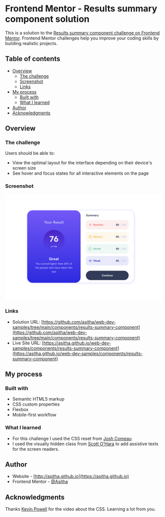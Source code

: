 # Frontend Mentor - Results summary component solution

This is a solution to the [Results summary component challenge on Frontend Mentor](https://www.frontendmentor.io/challenges/results-summary-component-CE_K6s0maV). Frontend Mentor challenges help you improve your coding skills by building realistic projects.

## Table of contents

- [Overview](#overview)
  - [The challenge](#the-challenge)
  - [Screenshot](#screenshot)
  - [Links](#links)
- [My process](#my-process)
  - [Built with](#built-with)
  - [What I learned](#what-i-learned)
- [Author](#author)
- [Acknowledgments](#acknowledgments)



## Overview

### The challenge

Users should be able to:

- View the optimal layout for the interface depending on their device's screen size
- See hover and focus states for all interactive elements on the page

### Screenshot

![](./screenshot.png)

### Links

- Solution URL: [https://github.com/asitha/web-dev-samples/tree/main/components/results-summary-component](https://github.com/asitha/web-dev-samples/tree/main/components/results-summary-component)
- Live Site URL: [https://asitha.github.io/web-dev-samples/components/results-summary-component](https://asitha.github.io/web-dev-samples/components/results-summary-component)

## My process

### Built with

- Semantic HTML5 markup
- CSS custom properties
- Flexbox
- Mobile-first workflow

### What I learned

- For this challenge I used the CSS reset from [Josh Comeau](https://www.joshwcomeau.com/css/custom-css-reset/)
- I used the visually hidden class from [Scott O'Hara](https://www.scottohara.me/blog/2017/04/14/inclusively-hidden.html) to add assistive texts for the screen readers.

## Author

- Website - [http://asitha.github.io](https://asitha.github.io)
- Frontend Mentor - [@Asitha](https://www.frontendmentor.io/profile/Asitha)

## Acknowledgments

Thanks [Kevin Powell](https://www.youtube.com/@KevinPowell) for the video about the CSS. Learning a lot from you.
